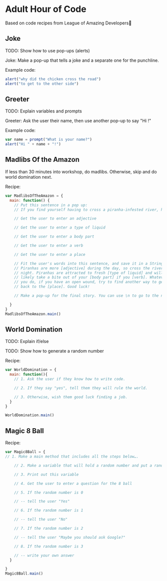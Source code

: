 Adult Hour of Code
==================

Based on code recipes from League of Amazing Developers


Joke
----

TODO: Show how to use pop-ups (alerts)

Joke: Make a pop-up that tells a joke and a separate one for the punchline.

Example code:

```js
alert("why did the chicken cross the road")
alert("to get to the other side")
```


Greeter
-------

TODO: Explain variables and prompts

Greeter: Ask the user their name, then use another pop-up to say "Hi <name>!"

Example code:

```js
var name = prompt("What is your name?")
alert("Hi " + name + "!")
```


Madlibs Of the Amazon
---------------------

If less than 30 minutes into workshop, do madlibs. Otherwise, skip and do world domination next.

Recipe:

```js
var MadlibsOfTheAmazon = {
  main: function() {
    // Put this sentence in a pop up:
    // If you find yourself having to cross a piranha-infested river, here's how to do it...

    // Get the user to enter an adjective

    // Get the user to enter a type of liquid

    // Get the user to enter a body part

    // Get the user to enter a verb

    // Get the user to enter a place

    // Fit the user's words into this sentence, and save it in a String:
    // Piranhas are more [adjective] during the day, so cross the river at
    // night. Piranhas are attracted to fresh [type of liquid] and will most
    // likely take a bite out of your [body part] if you [verb]. Whatever
    // you do, if you have an open wound, try to find another way to get
    // back to the [place]. Good luck!

    // Make a pop-up for the final story. You can use \n to go to the next line.

  }
}
MadlibsOfTheAmazon.main()
```


World Domination
----------------

TODO: Explain if/else

TODO: Show how to generate a random number

Recipe:

```js
var WorldDomination = {
  main: function(){
    // 1. Ask the user if they know how to write code.

    // 2. If they say "yes", tell them they will rule the world.

    // 3. Otherwise, wish them good luck finding a job.
  }
}

WorldDomination.main()
```


Magic 8 Ball
------------

Recipe:

```js
var Magic8Ball = {
// 1. Make a main method that includes all the steps below….

    // 2. Make a variable that will hold a random number and put a random number into this variable using "Math.floor(Math.random() * (4 - 0))"

    // 3. Print out this variable

    // 4. Get the user to enter a question for the 8 ball

    // 5. If the random number is 0

    // -- tell the user "Yes"

    // 6. If the random number is 1

    // -- tell the user "No"

    // 7. If the random number is 2

    // -- tell the user "Maybe you should ask Google?"

    // 8. If the random number is 3

    // -- write your own answer
  }

}
Magic8Ball.main()
```
